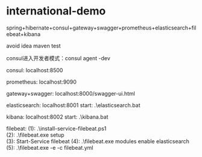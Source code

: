 # international-demo

spring+hibernate+consul+gateway+swagger+prometheus+elasticsearch+filebeat+kibana

avoid idea maven test

consul进入开发者模式：consul agent -dev

consul: localhost:8500

prometheus: localhost:9090

gateway+swagger: localhost:8000/swagger-ui.html

elasticsearch: localhost:8001     start: .\elasticsearch.bat

kibana: localhost:8002     start: .\kibana.bat

filebeat: (1): .\install-service-filebeat.ps1     
          (2): .\filebeat.exe setup     
          (3): Start-Service filebeat
          (4): .\filebeat.exe modules enable elasticsearch     
          (5): .\filebeat.exe -e -c filebeat.yml





